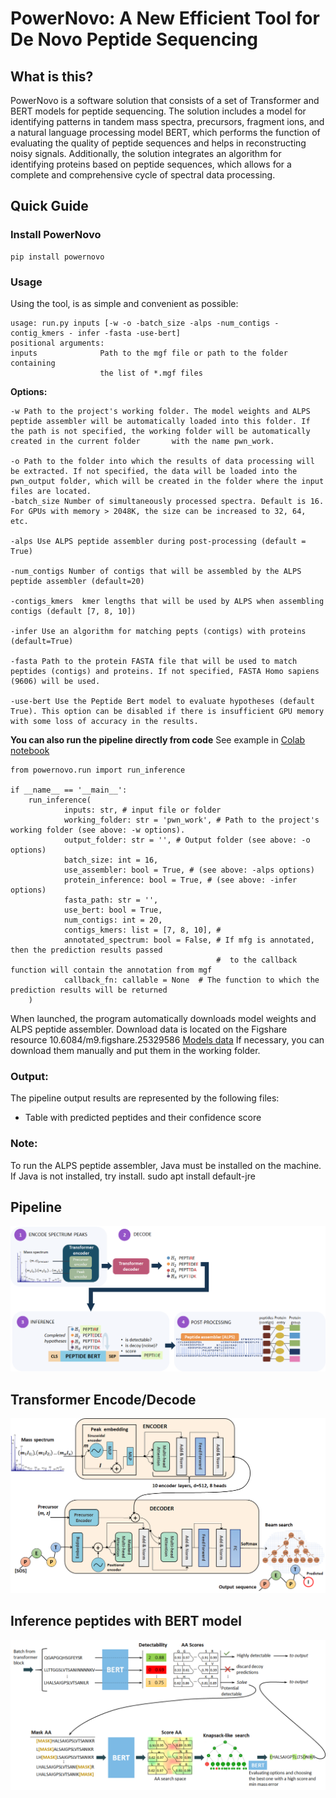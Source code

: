 # PowerNovo: A New Efficient Tool for De Novo Peptide Sequencing #

## What is this? ##
PowerNovo is a software solution that consists of a set of Transformer and BERT models for peptide sequencing. The solution includes a model for identifying patterns in tandem mass spectra, precursors, fragment ions, and a natural language processing model BERT, which performs the function of evaluating the quality of peptide sequences and helps in reconstructing noisy signals. Additionally, the solution integrates an algorithm for identifying proteins based on peptide sequences, which allows for a complete and comprehensive cycle of spectral data processing.

## Quick Guide ##
### Install PowerNovo ###
    pip install powernovo
    
### Usage ###
Using the tool, is as simple and convenient as possible:

    usage: run.py inputs [-w -o -batch_size -alps -num_contigs -contig_kmers - infer -fasta -use-bert]
    positional arguments:
    inputs              Path to the mgf file or path to the folder containing
                        the list of *.mgf files

**Options:**

    -w Path to the project's working folder. The model weights and ALPS peptide assembler will be automatically loaded into this folder. If the path is not specified, the working folder will be automatically created in the current folder       with the name pwn_work.
    
    -o Path to the folder into which the results of data processing will be extracted. If not specified, the data will be loaded into the pwn_output folder, which will be created in the folder where the input files are located.
    -batch_size Number of simultaneously processed spectra. Default is 16. For GPUs with memory > 2048K, the size can be increased to 32, 64, etc.
    
    -alps Use ALPS peptide assembler during post-processing (default = True)
    
    -num_contigs Number of contigs that will be assembled by the ALPS peptide assembler (default=20)

    -contigs_kmers  kmer lengths that will be used by ALPS when assembling contigs (default [7, 8, 10])
    
    -infer Use an algorithm for matching pepts (contigs) with proteins (default=Тrue) 
    
    -fasta Path to the protein FASTA file that will be used to match peptides (contigs) and proteins. If not specified, FASTA Homo sapiens (9606) will be used.
    
    -use-bert Use the Peptide Bert model to evaluate hypotheses (default True). This option can be disabled if there is insufficient GPU memory with some loss of accuracy in the results.

**You can also run the pipeline directly from code** See example in [Colab notebook](/examples/colab_notebook)

    from powernovo.run import run_inference
    
    if __name__ == '__main__':
        run_inference(
                inputs: str, # input file or folder
                working_folder: str = 'pwn_work', # Path to the project's working folder (see above: -w options).
                output_folder: str = '', # Output folder (see above: -o options)
                batch_size: int = 16,
                use_assembler: bool = True, # (see above: -alps options)
                protein_inference: bool = True, # (see above: -infer options)
                fasta_path: str = '',
                use_bert: bool = True,
                num_contigs: int = 20,
                contigs_kmers: list = [7, 8, 10], # 
                annotated_spectrum: bool = False, # If mfg is annotated, then the prediction results passed 
                                                  #  to the callback function will contain the annotation from mgf
                callback_fn: callable = None  # The function to which the prediction results will be returned
        )
        
        
When launched, the program automatically downloads model weights and ALPS peptide assembler. Download data is located on the Figshare resource 10.6084/m9.figshare.25329586  [Models data](https://figshare.com/s/49d21966f8230445f2a4) 
If necessary, you can download them manually and put them in the working folder.

### Output: ###
The pipeline output results are represented by the following files:
* Table with predicted peptides and their confidence score

### Note: ###
To run the ALPS peptide assembler, Java must be installed on the machine. If Java is not installed, try install.
    sudo apt install default-jre

## Pipeline ##
<img title="a title" alt="Alt text" src="/images/pipeline.png">

## Transformer Encode/Decode ##
<img title="a title" alt="Alt text" src="/images/transformer.png">


## Inference peptides with BERT model ##
<img title="a title" alt="Alt text" src="/images/BERT_inference.png">
